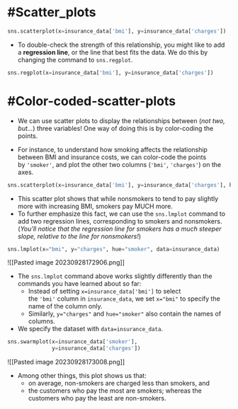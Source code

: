 
# #Scatter_plots


```python
sns.scatterplot(x=insurance_data['bmi'], y=insurance_data['charges'])
```

- To double-check the strength of this relationship, you might like to add a **regression line**, or the line that best fits the data. We do this by changing the command to `sns.regplot`.

```python
sns.regplot(x=insurance_data['bmi'], y=insurance_data['charges'])
```

# #Color-coded-scatter-plots

- We can use scatter plots to display the relationships between (_not two, but..._) three variables! One way of doing this is by color-coding the points.

- For instance, to understand how smoking affects the relationship between BMI and insurance costs, we can color-code the points by `'smoker'`, and plot the other two columns (`'bmi'`, `'charges'`) on the axes.

```python
sns.scatterplot(x=insurance_data['bmi'], y=insurance_data['charges'], hue=insurance_data['smoker'])
```

- This scatter plot shows that while nonsmokers to tend to pay slightly more with increasing BMI, smokers pay MUCH more.
- To further emphasize this fact, we can use the `sns.lmplot` command to add two regression lines, corresponding to smokers and nonsmokers. (_You'll notice that the regression line for smokers has a much steeper slope, relative to the line for nonsmokers!_)

```python
sns.lmplot(x="bmi", y="charges", hue="smoker", data=insurance_data)
```

![[Pasted image 20230928172906.png]]

- The `sns.lmplot` command above works slightly differently than the commands you have learned about so far:
	- Instead of setting `x=insurance_data['bmi']` to select the `'bmi'` column in `insurance_data`, we set `x="bmi"` to specify the name of the column only.
	- Similarly, `y="charges"` and `hue="smoker"` also contain the names of columns.
- We specify the dataset with `data=insurance_data`.

```python
sns.swarmplot(x=insurance_data['smoker'],
              y=insurance_data['charges'])
```

![[Pasted image 20230928173008.png]]

- Among other things, this plot shows us that:
	- on average, non-smokers are charged less than smokers, and
	- the customers who pay the most are smokers; whereas the customers who pay the least are non-smokers.